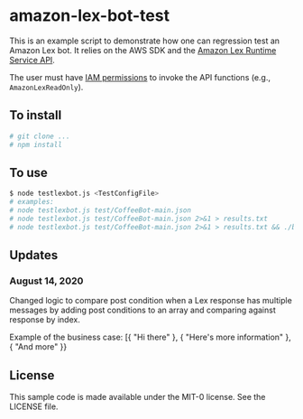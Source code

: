 # amazon-lex-bot-test

This is an example script to demonstrate how one can regression test an Amazon Lex bot. It relies on the AWS SDK and the [Amazon Lex Runtime Service API](http://docs.aws.amazon.com/lex/latest/dg/API_Operations_Amazon_Lex_Runtime_Service.html).

The user must have [IAM permissions](http://docs.aws.amazon.com/lex/latest/dg/access-control-managing-permissions.html#access-policy-examples-aws-managed) to invoke the API functions (e.g., `AmazonLexReadOnly`).

## To install

```bash
# git clone ...
# npm install
```

## To use

```bash
$ node testlexbot.js <TestConfigFile>
# examples:
# node testlexbot.js test/CoffeeBot-main.json
# node testlexbot.js test/CoffeeBot-main.json 2>&1 > results.txt
# node testlexbot.js test/CoffeeBot-main.json 2>&1 > results.txt && ./bin/summarizeResults.sh results.txt
```

## Updates

### August 14, 2020

Changed logic to compare post condition when a Lex response has multiple messages by adding post conditions to an array and comparing against response by index.

Example of the business case: [{ "Hi there" }, { "Here's more information" }, { "And more" }}

## License

This sample code is made available under the MIT-0 license. See the LICENSE file.
